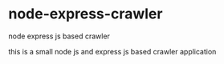 # node-express-crawler
node express js based crawler

this is a small node js and express js based crawler application
